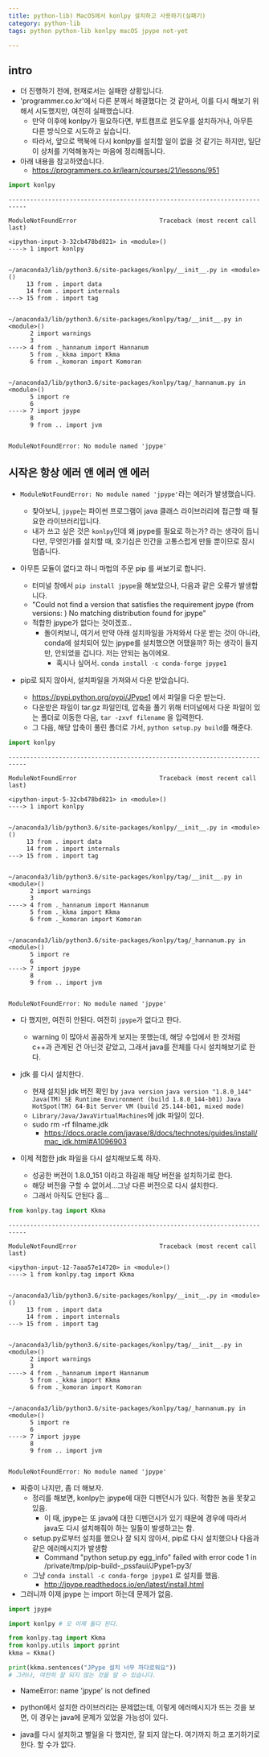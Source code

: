 ```yaml
---
title: python-lib) MacOS에서 konlpy 설치하고 사용하기(실패기)
category: python-lib
tags: python python-lib konlpy macOS jpype not-yet

---
```


## intro

- 더 진행하기 전에, 현재로서는 실패한 상황입니다.
- 'programmer.co.kr'에서 다른 분께서 해결했다는 것 같아서, 이를 다시 해보기 위해서 시도했지만, 여전히 실패했습니다. 
    - 만약 이후에 konlpy가 필요하다면, 부트캠프로 윈도우를 설치하거나, 아무튼 다른 방식으로 시도하고 싶습니다.
    - 따라서, 앞으로 맥북에 다시 konlpy를 설치할 일이 없을 것 같기는 하지만, 일단 이 상처를 기억해놓자는 마음에 정리해둡니다. 
- 아래 내용을 참고하였습니다. 
    - https://programmers.co.kr/learn/courses/21/lessons/951



```python
import konlpy
```


    ---------------------------------------------------------------------------

    ModuleNotFoundError                       Traceback (most recent call last)

    <ipython-input-3-32cb478bd821> in <module>()
    ----> 1 import konlpy
    

    ~/anaconda3/lib/python3.6/site-packages/konlpy/__init__.py in <module>()
         13 from . import data
         14 from . import internals
    ---> 15 from . import tag
    

    ~/anaconda3/lib/python3.6/site-packages/konlpy/tag/__init__.py in <module>()
          2 import warnings
          3 
    ----> 4 from ._hannanum import Hannanum
          5 from ._kkma import Kkma
          6 from ._komoran import Komoran


    ~/anaconda3/lib/python3.6/site-packages/konlpy/tag/_hannanum.py in <module>()
          5 import re
          6 
    ----> 7 import jpype
          8 
          9 from .. import jvm


    ModuleNotFoundError: No module named 'jpype'


## 시작은 항상 에러 앤 에러 앤 에러 

- `ModuleNotFoundError: No module named 'jpype'`라는 에러가 발생했습니다. 
    - 찾아보니, `jpype`는 파이썬 프로그램이 java 클래스 라이브러리에 접근할 때 필요한 라이브러리입니다. 
    - 내가 쓰고 싶은 것은 `konlpy`인데 왜 jpype를 필요로 하는가? 라는 생각이 듭니다만, 무엇인가를 설치할 때, 호기심은 인간을 고통스럽게 만들 뿐이므로 잠시 멈춥니다. 
    
- 아무튼 모듈이 없다고 하니 마법의 주문 pip 를 써보기로 합니다. 
    - 터미널 창에서 `pip install jpype`을 해보았으나, 다음과 같은 오류가 발생합니다. 
    - "Could not find a version that satisfies the requirement jpype (from versions: ) No matching distribution found for jpype"
    - 적합한 jpype가 없다는 것이겠죠..
        - 돌이켜보니, 여기서 만약 아래 설치파일을 가져와서 다운 받는 것이 아니라, conda에 설치되어 있는 jpype를 설치했으면 어땠을까? 하는 생각이 들지만, 안되었을 겁니다. 저는 안되는 놈이에요. 
            - 혹시나 싶어서. `conda install -c conda-forge jpype1`

- pip로 되지 않아서, 설치파일을 가져와서 다운 받았습니다. 
    - https://pypi.python.org/pypi/JPype1 에서 파일을 다운 받는다. 
    - 다운받은 파일이 tar.gz 파일인데, 압축을 풀기 위해 터미널에서 다운 파일이 있는 폴더로 이동한 다음, `tar -zxvf filename` 을 입력한다. 
    - 그 다음, 해당 압축이 풀린 폴더로 가서, `python setup.py build`를 해준다.


```python
import konlpy
```


    ---------------------------------------------------------------------------

    ModuleNotFoundError                       Traceback (most recent call last)

    <ipython-input-5-32cb478bd821> in <module>()
    ----> 1 import konlpy
    

    ~/anaconda3/lib/python3.6/site-packages/konlpy/__init__.py in <module>()
         13 from . import data
         14 from . import internals
    ---> 15 from . import tag
    

    ~/anaconda3/lib/python3.6/site-packages/konlpy/tag/__init__.py in <module>()
          2 import warnings
          3 
    ----> 4 from ._hannanum import Hannanum
          5 from ._kkma import Kkma
          6 from ._komoran import Komoran


    ~/anaconda3/lib/python3.6/site-packages/konlpy/tag/_hannanum.py in <module>()
          5 import re
          6 
    ----> 7 import jpype
          8 
          9 from .. import jvm


    ModuleNotFoundError: No module named 'jpype'


- 다 했지만, 여전히 안된다. 여전히 `jpype`가 없다고 한다. 
    - warning 이 많아서 꼼꼼하게 보지는 못했는데, 해당 수업에서 한 것처럼 c++과 관계된 건 아닌것 같았고, 그래서 java를 전체를 다시 설치해보기로 한다. 

- jdk 를 다시 설치한다.
    - 현재 설치된 jdk 버전 확인 by `java version`
        `
        java version "1.8.0_144"
        Java(TM) SE Runtime Environment (build 1.8.0_144-b01)
        Java HotSpot(TM) 64-Bit Server VM (build 25.144-b01, mixed mode)
        `
    - `Library/Java/JavaVirtualMachines`에 jdk 파일이 있다. 
    - sudo rm -rf filname.jdk
        - https://docs.oracle.com/javase/8/docs/technotes/guides/install/mac_jdk.html#A1096903
- 이제 적합한 jdk 파일을 다시 설치해보도록 하자. 
    - 성공한 버전이 1.8.0_151 이라고 하길래 해당 버전을 설치하기로 한다. 
    - 해당 버전을 구할 수 없어서...그냥 다른 버전으로 다시 설치한다. 
    - 그래서 아직도 안된다 흠...


```python
from konlpy.tag import Kkma
```


    ---------------------------------------------------------------------------

    ModuleNotFoundError                       Traceback (most recent call last)

    <ipython-input-12-7aaa57e14720> in <module>()
    ----> 1 from konlpy.tag import Kkma
    

    ~/anaconda3/lib/python3.6/site-packages/konlpy/__init__.py in <module>()
         13 from . import data
         14 from . import internals
    ---> 15 from . import tag
    

    ~/anaconda3/lib/python3.6/site-packages/konlpy/tag/__init__.py in <module>()
          2 import warnings
          3 
    ----> 4 from ._hannanum import Hannanum
          5 from ._kkma import Kkma
          6 from ._komoran import Komoran


    ~/anaconda3/lib/python3.6/site-packages/konlpy/tag/_hannanum.py in <module>()
          5 import re
          6 
    ----> 7 import jpype
          8 
          9 from .. import jvm


    ModuleNotFoundError: No module named 'jpype'


- 짜증이 나지만, 좀 더 해보자. 
    - 정리를 해보면, konlpy는 jpype에 대한 디펜던시가 있다. 적합한 놈을 못찾고 있음. 
        - 이 때, jpype는 또 java에 대한 디펜던시가 있기 때문에 경우에 따라서 java도 다시 설치해줘야 하는 일들이 발생하고는 함.
    - setup.py로부터 설치를 했으나 잘 되지 않아서, pip로 다시 설치했으나 다음과 같은 에러메시지가 발생함
        - Command "python setup.py egg_info" failed with error code 1 in /private/tmp/pip-build-_pssfaui/JPype1-py3/
    - 그냥 `conda install -c conda-forge jpype1` 로 설치를 했음. 
        - http://jpype.readthedocs.io/en/latest/install.html
- 그러니까 이제 jpype 는 import 하는데 문제가 없음. 


```python
import jpype
```


```python
import konlpy # 오 이제 둘다 된다. 
```


```python
from konlpy.tag import Kkma
from konlpy.utils import pprint
kkma = Kkma()

print(kkma.sentences("JPype 설치 너무 까다로워요"))
# 그러나, 여전히 잘 되지 않는 것을 알 수 있습니다. 
```

- NameError: name 'jpype' is not defined

- python에서 설치한 라이브러리는 문제없는데, 이렇게 에러메시지가 뜨는 것을 보면, 이 경우는 java에 문제가 있었을 가능성이 있다. 

- java를 다시 설치하고 별일을 다 했지만, 잘 되지 않는다. 여기까지 하고 포기하기로 한다. 할 수가 없다. 
